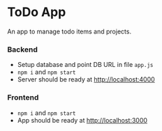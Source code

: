 # ToDo App

An app to manage todo items and projects.

### Backend

- Setup database and point DB URL in file `app.js`
- `npm i` and `npm start`
- Server should be ready at [http://localhost:4000](http://localhost:4000/)

### Frontend

- `npm i` and `npm start`
- App should be ready at [http://localhost:3000](http://localhost:3000/)

